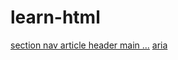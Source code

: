 # learn-html

[section nav article header main ...](https://habrahabr.ru/post/214407/)
[aria](https://alistapart.com/article/aria-and-progressive-enhancement/)
